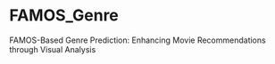 # FAMOS_Genre
FAMOS-Based Genre Prediction: Enhancing Movie Recommendations through Visual Analysis
